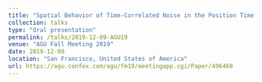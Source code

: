 ```yaml
---
title: "Spatial Behavior of Time-Correlated Noise in the Position Time Series of 10,000 GPS Stations"
collection: talks
type: "Oral presentation"
permalink: /talks/2019-12-09-AGU19
venue: "AGU Fall Meeting 2019"
date: 2019-12-09
location: "San Francisco, United States of America"
url: https://agu.confex.com/agu/fm19/meetingapp.cgi/Paper/496460
---
```

